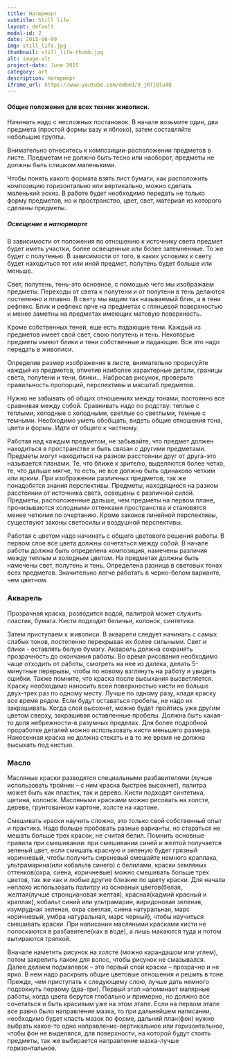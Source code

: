```yaml
---
title: Натюрморт
subtitle: Still life
layout: default
modal-id: 2
date: 2015-06-09
img: still_life.jpg
thumbnail: still_life-thumb.jpg
alt: image-alt
project-date: June 2015
category: art
description: Натюрморт
iframe_url: https://www.youtube.com/embed/9_jRTjQlu4Q
---
```


#### Общие положения для всех техник живописи.
Начинать надо с несложных постановок. В начале возьмите один, два предмета (простой формы вазу и яблоко), затем составляйте небольшие группы.

Внимательно отнеситесь к композиции-расположении предметов в листе. Предметам не должно быть тесно или наоборот, предметы не должны быть слишком маленькими. 

Чтобы понять какого формата взять лист бумаги, как расположить композицию горизонтально или вертикально, можно сделать маленький эскиз. В работе будет необходимо передать не только форму предметов, но и пространство, цвет, свет, материал из которого сделаны предметы.

##### Освещение в натюрморте
В зависимости от положения по отношению к источнику света предмет будет иметь участки, более освещенные или более затемненные. То же будет с полутенью. В зависимости от того, в каких условиях к свету будет находиться тот или иной предмет, полутень будет больше или меньше.

Свет, полутень, тень-это основное, с помощью чего мы изображаем предметы. Переходы от света к полутени и от полутени в тень делаются постепенно и плавно. В свету мы видим так называемый блик, а в тени рефлекс. Блик и рефлекс ярче на предметах с глянцевой поверхностью и менее заметны на предметах имеющих матовую поверхность.

Кроме собственных теней, еще есть падающие тени. Каждый из предметов имеет свой свет, свою полутень и тень. Некоторые предметы имеют блики и тени собственные и падающие. Все это надо передать в живописи.

Определив размер изображения в листе, внимательно прорисуйте каждый из предметов, отметив наиболее характерные детали, границы света, полутени и тени, блики… Набросав рисунок, проверьте правильность пропорций, перспективы и масштаб предметов.

Нужно не забывать об общих отношениях между тонами, постоянно все сравнивая между собой. Сравнивать надо по родству: теплые с теплыми, холодные с холодными, светлые со светлыми, темные с темными. Необходимо уметь обобщать, видеть общие отношения тона, цвета и формы. Идти от общего к частному. 

Работая над каждым предметом, не забывайте, что предмет должен находиться в пространстве и быть связан с другими предметами. Предметы могут находиться на разном расстоянии друг от друга-это называется планами. Те, что ближе к зрителю, выделяются более четко, те, что дальше мягче, то есть, не все должно быть одинаково четким или ярким. При изображении различных предметов, так же понадобятся знания перспективы. Предметы, находящиеся на разном расстоянии от источника света, освещены с различной силой. Предметы, расположенные дальше, чем предметы на первом плане, пронизываются холодными оттенками пространства и становятся менее четкими по очертанию. Кроме законов линейной перспективы, существуют законы светосилы и воздушной перспективы.

Работая с цветом надо начинать с общего цветового решения работы. В первом слое все цвета должны сочетаться между собой. В начале работы должна быть определена композиция, намечены различия между теплым и холодным цветом. На предметах должны быть намечены свет, полутень и тень. Определена разница в световых тонах всех предметов. Значительно легче работать в черно-белом варианте, чем цветном.

### Акварель
Прозрачная краска, разводится водой, палитрой может служить пластик, бумага. Кисти подходят беличьи, колонок, синтетика.

Затем приступаем к живописи. В акварели следует начинать с самых слабых тонов, постепенно перекрывая их более сильными. Свет и блики - оставлять белую бумагу. Акварель должна сохранять прозрачность до окончания работы. Во время рисования необходимо чаще отходить от работы, смотреть на нее из далека, делать 5-минутные перерывы, чтобы по новому взглянуть на работу и увидеть ошибки. Также помните, что краска после высыхания высветляется. Краску необходимо наносить всей поверхностью кисти не больше двух-трех раз по одному месту. Лучше по одному разу, кладя краску все время рядом. Если будут оставаться пробелы, не надо их закрашивать. Когда слой высохнет, можно будет пройтись уже другим цветом сверху, закрашивая оставленные пробелы. Должна быть какая-то доля небрежности-в разумных пределах. Для более подробной проработке деталей можно использовать кисти меньшего размера. Нанесенная краска не должна стекать и в то же время не должна высыхать под кистью.

### Масло
Масляные краски разводятся специальными разбавителями (лучше использовать тройник – с ним краска быстрее высохнет), палитра может быть как пластик, так и дерево. Кисти подходят синтетика, щетина, колонок. Масляными красками можно рисовать на холсте, дереве, грунтованном картоне, холсте на картоне.

Смешивать краски научить сложно, это только свой собственный опыт и практика. Надо больше пробовать разные варианты, но стараться не мешать больше трех красок, не считая белил. Помнить основные правила при смешивании: при смешивании синей и желтой получается зеленый цвет, если смешать красную и зеленую будет грязный коричневый, чтобы получить сиреневый смешайте немного краплака, ультрамарина(или кобальта синего) с белилами, краски земляных оттенков(охра, сиена, коричневые) можно смешивать больше трех цветов, так же как и любые другие близкие по цвету краски. Для начала неплохо использовать палитру из основных цветов(белая, желтая(лучше стронциановая желтая), красная(кадмий красный и краплак), кобальт синий или ультрамарин, виридоновая зеленая, изумрудная зеленая, охра светлая, сиена натуральная, марс коричневый, умбра натуральная, марс черный), чтобы научиться смешивать краски. При написании масляными красками кисти не полоскаются в разбавителе(как в воде), а лишь макаются туда и потом вытираются тряпкой. 

Вначале наметить рисунок на холсте (можно карандашом или углем), потом закрепить лаком для волос, чтобы рисунок не смазывался. Далее делаем подмалевок – это первый слой краски – прозрачно и не ярко. В нем надо раскрыть общие цветовые отношения и решить в тоне. Прежде, чем приступать к следующему слою, лучше дать немного подсохнуть первому (два-три). Первый этап напоминает малярные работы, когда цвета берутся глобально и примерно, но должно все сочетаться и быть красивым уже на этом этапе. Если на первом этапе все равно было направление мазка, то при дальнейшем написании, необходимо будет класть мазок по форме, дальний план(фон) нужно выбрать какое-то одно направление-вертикальное или горизонтальное, чтобы фон не выделялся, для поверхности, на которой будут стоять предметы, так же выбирается направление мазка-лучше горизонтальное. 

